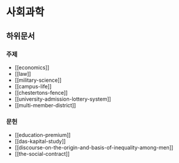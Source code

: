 # 사회과학

## 하위문서

### 주제

- [[economics]]
- [[law]]
- [[military-science]]
- [[campus-life]]
- [[chestertons-fence]]
- [[university-admission-lottery-system]]
- [[multi-member-district]]

### 문헌

- [[education-premium]]
- [[das-kapital-study]]
- [[discourse-on-the-origin-and-basis-of-inequality-among-men]]
- [[the-social-contract]]
